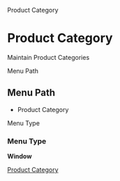 
Product Category
# Product Category


Maintain Product Categories

Menu Path
## Menu Path



- Product Category

Menu Type
### Menu Type

**Window**


[Product Category](functional-guide/window/window-product-category.md)